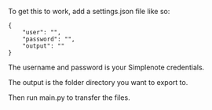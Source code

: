 To get this to work, add a settings.json file like so:

```
{
    "user": "",
    "password": "",
    "output": ""
}
```

The username and password is your Simplenote credentials.

The output is the folder directory you want to export to.

Then run main.py to transfer the files.
